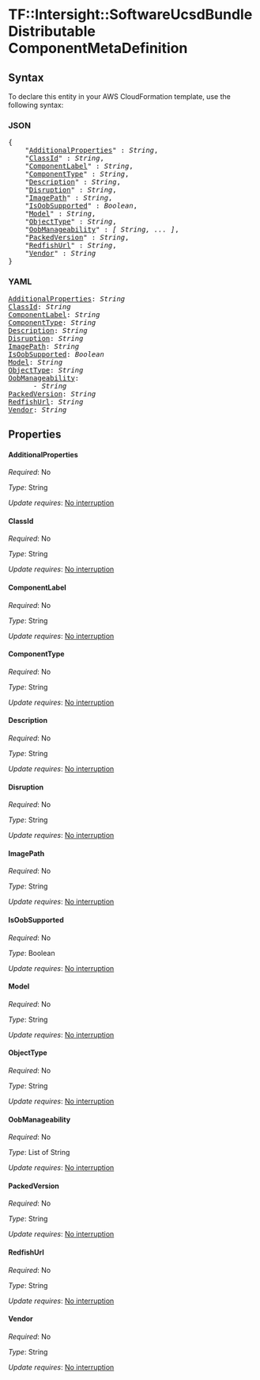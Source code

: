 # TF::Intersight::SoftwareUcsdBundleDistributable ComponentMetaDefinition

## Syntax

To declare this entity in your AWS CloudFormation template, use the following syntax:

### JSON

<pre>
{
    "<a href="#additionalproperties" title="AdditionalProperties">AdditionalProperties</a>" : <i>String</i>,
    "<a href="#classid" title="ClassId">ClassId</a>" : <i>String</i>,
    "<a href="#componentlabel" title="ComponentLabel">ComponentLabel</a>" : <i>String</i>,
    "<a href="#componenttype" title="ComponentType">ComponentType</a>" : <i>String</i>,
    "<a href="#description" title="Description">Description</a>" : <i>String</i>,
    "<a href="#disruption" title="Disruption">Disruption</a>" : <i>String</i>,
    "<a href="#imagepath" title="ImagePath">ImagePath</a>" : <i>String</i>,
    "<a href="#isoobsupported" title="IsOobSupported">IsOobSupported</a>" : <i>Boolean</i>,
    "<a href="#model" title="Model">Model</a>" : <i>String</i>,
    "<a href="#objecttype" title="ObjectType">ObjectType</a>" : <i>String</i>,
    "<a href="#oobmanageability" title="OobManageability">OobManageability</a>" : <i>[ String, ... ]</i>,
    "<a href="#packedversion" title="PackedVersion">PackedVersion</a>" : <i>String</i>,
    "<a href="#redfishurl" title="RedfishUrl">RedfishUrl</a>" : <i>String</i>,
    "<a href="#vendor" title="Vendor">Vendor</a>" : <i>String</i>
}
</pre>

### YAML

<pre>
<a href="#additionalproperties" title="AdditionalProperties">AdditionalProperties</a>: <i>String</i>
<a href="#classid" title="ClassId">ClassId</a>: <i>String</i>
<a href="#componentlabel" title="ComponentLabel">ComponentLabel</a>: <i>String</i>
<a href="#componenttype" title="ComponentType">ComponentType</a>: <i>String</i>
<a href="#description" title="Description">Description</a>: <i>String</i>
<a href="#disruption" title="Disruption">Disruption</a>: <i>String</i>
<a href="#imagepath" title="ImagePath">ImagePath</a>: <i>String</i>
<a href="#isoobsupported" title="IsOobSupported">IsOobSupported</a>: <i>Boolean</i>
<a href="#model" title="Model">Model</a>: <i>String</i>
<a href="#objecttype" title="ObjectType">ObjectType</a>: <i>String</i>
<a href="#oobmanageability" title="OobManageability">OobManageability</a>: <i>
      - String</i>
<a href="#packedversion" title="PackedVersion">PackedVersion</a>: <i>String</i>
<a href="#redfishurl" title="RedfishUrl">RedfishUrl</a>: <i>String</i>
<a href="#vendor" title="Vendor">Vendor</a>: <i>String</i>
</pre>

## Properties

#### AdditionalProperties

_Required_: No

_Type_: String

_Update requires_: [No interruption](https://docs.aws.amazon.com/AWSCloudFormation/latest/UserGuide/using-cfn-updating-stacks-update-behaviors.html#update-no-interrupt)

#### ClassId

_Required_: No

_Type_: String

_Update requires_: [No interruption](https://docs.aws.amazon.com/AWSCloudFormation/latest/UserGuide/using-cfn-updating-stacks-update-behaviors.html#update-no-interrupt)

#### ComponentLabel

_Required_: No

_Type_: String

_Update requires_: [No interruption](https://docs.aws.amazon.com/AWSCloudFormation/latest/UserGuide/using-cfn-updating-stacks-update-behaviors.html#update-no-interrupt)

#### ComponentType

_Required_: No

_Type_: String

_Update requires_: [No interruption](https://docs.aws.amazon.com/AWSCloudFormation/latest/UserGuide/using-cfn-updating-stacks-update-behaviors.html#update-no-interrupt)

#### Description

_Required_: No

_Type_: String

_Update requires_: [No interruption](https://docs.aws.amazon.com/AWSCloudFormation/latest/UserGuide/using-cfn-updating-stacks-update-behaviors.html#update-no-interrupt)

#### Disruption

_Required_: No

_Type_: String

_Update requires_: [No interruption](https://docs.aws.amazon.com/AWSCloudFormation/latest/UserGuide/using-cfn-updating-stacks-update-behaviors.html#update-no-interrupt)

#### ImagePath

_Required_: No

_Type_: String

_Update requires_: [No interruption](https://docs.aws.amazon.com/AWSCloudFormation/latest/UserGuide/using-cfn-updating-stacks-update-behaviors.html#update-no-interrupt)

#### IsOobSupported

_Required_: No

_Type_: Boolean

_Update requires_: [No interruption](https://docs.aws.amazon.com/AWSCloudFormation/latest/UserGuide/using-cfn-updating-stacks-update-behaviors.html#update-no-interrupt)

#### Model

_Required_: No

_Type_: String

_Update requires_: [No interruption](https://docs.aws.amazon.com/AWSCloudFormation/latest/UserGuide/using-cfn-updating-stacks-update-behaviors.html#update-no-interrupt)

#### ObjectType

_Required_: No

_Type_: String

_Update requires_: [No interruption](https://docs.aws.amazon.com/AWSCloudFormation/latest/UserGuide/using-cfn-updating-stacks-update-behaviors.html#update-no-interrupt)

#### OobManageability

_Required_: No

_Type_: List of String

_Update requires_: [No interruption](https://docs.aws.amazon.com/AWSCloudFormation/latest/UserGuide/using-cfn-updating-stacks-update-behaviors.html#update-no-interrupt)

#### PackedVersion

_Required_: No

_Type_: String

_Update requires_: [No interruption](https://docs.aws.amazon.com/AWSCloudFormation/latest/UserGuide/using-cfn-updating-stacks-update-behaviors.html#update-no-interrupt)

#### RedfishUrl

_Required_: No

_Type_: String

_Update requires_: [No interruption](https://docs.aws.amazon.com/AWSCloudFormation/latest/UserGuide/using-cfn-updating-stacks-update-behaviors.html#update-no-interrupt)

#### Vendor

_Required_: No

_Type_: String

_Update requires_: [No interruption](https://docs.aws.amazon.com/AWSCloudFormation/latest/UserGuide/using-cfn-updating-stacks-update-behaviors.html#update-no-interrupt)

